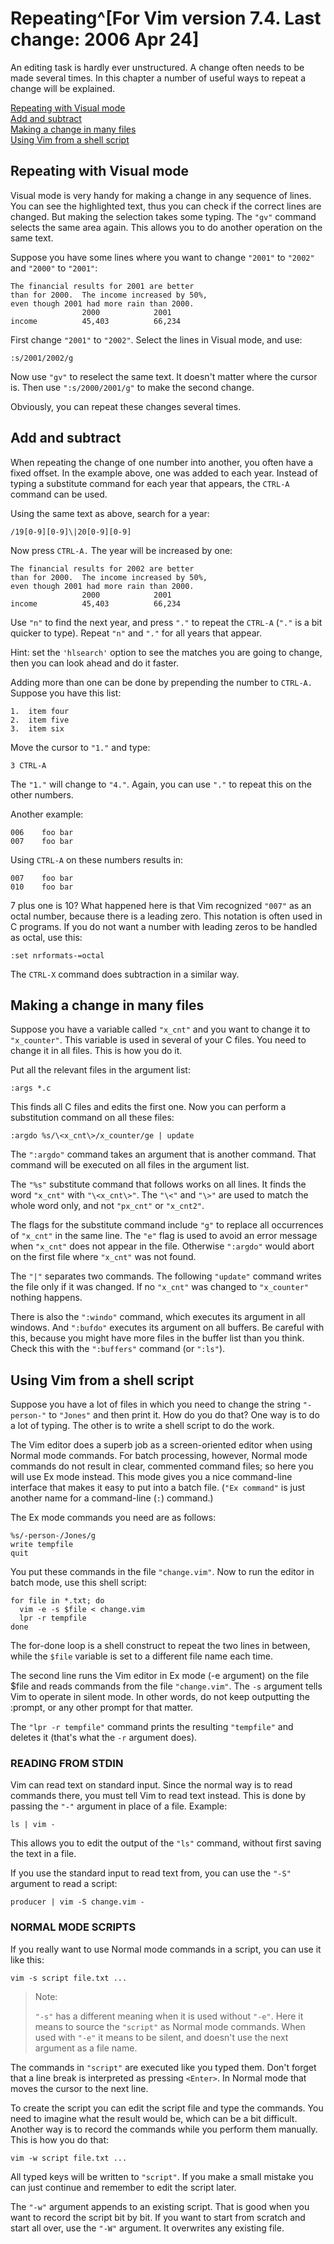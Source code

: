 Repeating^[For Vim version 7.4.  Last change: 2006 Apr 24]
=========

An editing task is hardly ever unstructured.  A change often needs to be
made several times.  In this chapter a number of useful ways to repeat a
change will be explained.

[Repeating with Visual mode](#repeating-with-visual-mode) \
[Add and subtract](#add-and-subtract) \
[Making a change in many files](#making-a-change-in-many-files) \
[Using Vim from a shell script](#using-vim-from-a-shell-script)

Repeating with Visual mode
--------------------------

Visual mode is very handy for making a change in any sequence of lines.
You can see the highlighted text, thus you can check if the correct
lines are changed.  But making the selection takes some typing.  The
`"gv"` command selects the same area again.  This allows you to do
another operation on the same text.

Suppose you have some lines where you want to change `"2001"` to
`"2002"` and `"2000"` to `"2001"`:

    The financial results for 2001 are better
    than for 2000.  The income increased by 50%,
    even though 2001 had more rain than 2000.
                    2000            2001
    income          45,403          66,234

First change `"2001"` to `"2002"`.  Select the lines in Visual mode, and
use:

    :s/2001/2002/g

Now use `"gv"` to reselect the same text.  It doesn't matter where the
cursor is.  Then use `":s/2000/2001/g"` to make the second change.

Obviously, you can repeat these changes several times.

Add and subtract
----------------

When repeating the change of one number into another, you often have a
fixed offset.  In the example above, one was added to each year.
Instead of typing a substitute command for each year that appears, the
`CTRL-A` command can be used.

Using the same text as above, search for a year:

    /19[0-9][0-9]\|20[0-9][0-9]

Now press `CTRL-A.`  The year will be increased by one:

    The financial results for 2002 are better
    than for 2000.  The income increased by 50%,
    even though 2001 had more rain than 2000.
                    2000            2001
    income          45,403          66,234

Use `"n"` to find the next year, and press `"."` to repeat the `CTRL-A`
(`"."` is a bit quicker to type).  Repeat `"n"` and `"."` for all years
that appear.

Hint: set the `'hlsearch'` option to see the matches you are going to
change, then you can look ahead and do it faster.

Adding more than one can be done by prepending the number to `CTRL-A.`
Suppose you have this list:

    1.  item four
    2.  item five
    3.  item six

Move the cursor to `"1."` and type:

    3 CTRL-A

The `"1."` will change to `"4."`.  Again, you can use `"."` to repeat
this on the other numbers.

Another example:

    006    foo bar
    007    foo bar

Using `CTRL-A` on these numbers results in:

    007    foo bar
    010    foo bar

7 plus one is 10?  What happened here is that Vim recognized `"007"` as
an octal number, because there is a leading zero.  This notation is
often used in C programs.  If you do not want a number with leading
zeros to be handled as octal, use this:

    :set nrformats-=octal

The `CTRL-X` command does subtraction in a similar way.

Making a change in many files
-----------------------------

Suppose you have a variable called `"x_cnt"` and you want to change it
to `"x_counter"`.  This variable is used in several of your C files.
You need to change it in all files.  This is how you do it.

Put all the relevant files in the argument list:

    :args *.c

This finds all C files and edits the first one.  Now you can perform a
substitution command on all these files:

    :argdo %s/\<x_cnt\>/x_counter/ge | update

The `":argdo"` command takes an argument that is another command.  That
command will be executed on all files in the argument list.

The `"%s"` substitute command that follows works on all lines.  It finds
the word `"x_cnt"` with `"\<x_cnt\>"`.  The `"\<"` and `"\>"` are used
to match the whole word only, and not `"px_cnt"` or `"x_cnt2"`.

The flags for the substitute command include `"g"` to replace all
occurrences of `"x_cnt"` in the same line.  The `"e"` flag is used to
avoid an error message when `"x_cnt"` does not appear in the file.
Otherwise `":argdo"` would abort on the first file where `"x_cnt"` was
not found.

The `"|"` separates two commands.  The following `"update"` command
writes the file only if it was changed.  If no `"x_cnt"` was changed to
`"x_counter"` nothing happens.

There is also the `":windo"` command, which executes its argument in all
windows.  And `":bufdo"` executes its argument on all buffers.  Be
careful with this, because you might have more files in the buffer list
than you think.  Check this with the `":buffers"` command (or `":ls"`).

Using Vim from a shell script
-----------------------------

Suppose you have a lot of files in which you need to change the string
`"-person-"` to `"Jones"` and then print it.  How do you do that?  One
way is to do a lot of typing.  The other is to write a shell script to
do the work.

The Vim editor does a superb job as a screen-oriented editor when using
Normal mode commands.  For batch processing, however, Normal mode
commands do not result in clear, commented command files; so here you
will use Ex mode instead.  This mode gives you a nice command-line
interface that makes it easy to put into a batch file.  (`"Ex command"`
is just another name for a command-line (`:`) command.)

The Ex mode commands you need are as follows:

    %s/-person-/Jones/g
    write tempfile
    quit

You put these commands in the file `"change.vim"`.  Now to run the
editor in batch mode, use this shell script:

    for file in *.txt; do
      vim -e -s $file < change.vim
      lpr -r tempfile
    done

The for-done loop is a shell construct to repeat the two lines in
between, while the `$file` variable is set to a different file name each
time.

The second line runs the Vim editor in Ex mode (-e argument) on the file
$file and reads commands from the file `"change.vim"`.  The `-s`
argument tells Vim to operate in silent mode.  In other words, do not
keep outputting the :prompt, or any other prompt for that matter.

The `"lpr -r tempfile"` command prints the resulting `"tempfile"` and
deletes it (that's what the `-r` argument does).

### READING FROM STDIN

Vim can read text on standard input.  Since the normal way is to read
commands there, you must tell Vim to read text instead.  This is done by
passing the `"-"` argument in place of a file.  Example:

    ls | vim -

This allows you to edit the output of the `"ls"` command, without first
saving the text in a file.

If you use the standard input to read text from, you can use the `"-S"`
argument to read a script:

    producer | vim -S change.vim -

### NORMAL MODE SCRIPTS

If you really want to use Normal mode commands in a script, you can use
it like this:

    vim -s script file.txt ...

> Note:
> 
> `"-s"` has a different meaning when it is used without `"-e"`.  Here
> it means to source the `"script"` as Normal mode commands.  When used
> with `"-e"` it means to be silent, and doesn't use the next argument
> as a file name.

The commands in `"script"` are executed like you typed them.  Don't
forget that a line break is interpreted as pressing `<Enter>`.  In
Normal mode that moves the cursor to the next line.

To create the script you can edit the script file and type the commands.
You need to imagine what the result would be, which can be a bit
difficult.  Another way is to record the commands while you perform them
manually.  This is how you do that:

    vim -w script file.txt ...

All typed keys will be written to `"script"`.  If you make a small
mistake you can just continue and remember to edit the script later.

The `"-w"` argument appends to an existing script.  That is good when
you want to record the script bit by bit.  If you want to start from
scratch and start all over, use the `"-W"` argument.  It overwrites any
existing file.
